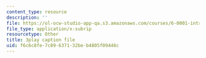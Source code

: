 ```yaml
---
content_type: resource
description: ''
file: https://ol-ocw-studio-app-qa.s3.amazonaws.com/courses/6-0001-introduction-to-computer-science-and-programming-in-python-fall-2016/f6c6c8fe7c89637132beb4805f09446c_C_pgH5QhIZ8.srt
file_type: application/x-subrip
resourcetype: Other
title: 3play caption file
uid: f6c6c8fe-7c89-6371-32be-b4805f09446c
---
```

